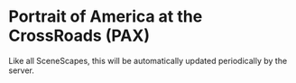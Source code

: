 # Portrait of America at the CrossRoads (PAX)

Like all SceneScapes, this will be automatically updated periodically by the server.


